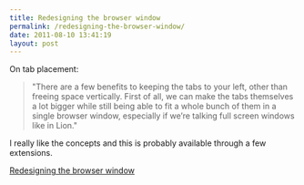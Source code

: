 ```yaml
---
title: Redesigning the browser window
permalink: /redesigning-the-browser-window/
date: 2011-08-10 13:41:19
layout: post
---
```


On tab placement:

> "There are a few bene­fits to kee­ping the tabs to your left, other than free­ing space ver­ti­cally. First of all, we can make the tabs them­sel­ves a lot big­ger while still being able to fit a whole bunch of them in a single brow­ser win­dow, espe­ci­ally if we’re tal­king full screen win­dows like in Lion."

I really like the concepts and this is probably available through a few extensions.

[Redesigning the browser window](http://blogg.antrop.se/interaktionsdesign/redesigning-the-browser-window/)
